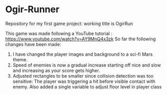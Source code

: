 # Ogir-Runner
Repository for my first game project: working title is OgirRun

This game was made following a YouTube tutorial : https://www.youtube.com/watch?v=AY9MnQ4x3zk
So far the following changes have been made: 

1. I have changed the player images and background to a sci-fi Mars theme. 
2. Speed of enemies is now a gradual increase starting off nice and slow and increasing as your score gets higher. 
3. Adjusted rectangles to be smaller since collision detection was too sensitive: The player was triggering a hit before visible contact with enemy. Also added a single variable to adjust floor level in player class

